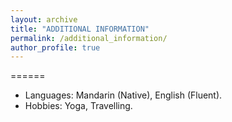 ```yaml
---
layout: archive
title: "ADDITIONAL INFORMATION"
permalink: /additional_information/
author_profile: true
---
```


======
* Languages: Mandarin (Native), English (Fluent).
* Hobbies: Yoga, Travelling.
